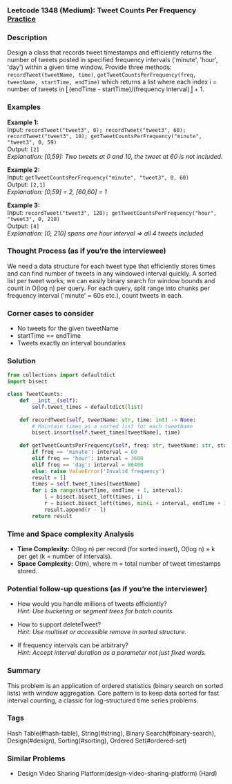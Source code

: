 ### Leetcode 1348 (Medium): Tweet Counts Per Frequency [Practice](https://leetcode.com/problems/tweet-counts-per-frequency)

### Description  
Design a class that records tweet timestamps and efficiently returns the number of tweets posted in specified frequency intervals ('minute', 'hour', 'day') within a given time window. 
Provide three methods: `recordTweet(tweetName, time)`, `getTweetCountsPerFrequency(freq, tweetName, startTime, endTime)` which returns a list where each index i = number of tweets in ⎣(endTime - startTime)/(frequency interval)⎦ + 1.

### Examples  

**Example 1:**  
Input: `recordTweet("tweet3", 0); recordTweet("tweet3", 60); recordTweet("tweet3", 10); getTweetCountsPerFrequency("minute", "tweet3", 0, 59)`  
Output: `[2]`  
*Explanation: [0,59]: Two tweets at 0 and 10, the tweet at 60 is not included.*

**Example 2:**  
Input: `getTweetCountsPerFrequency("minute", "tweet3", 0, 60)`  
Output: `[2,1]`  
*Explanation: [0,59] = 2, [60,60] = 1*

**Example 3:**  
Input: `recordTweet("tweet3", 120); getTweetCountsPerFrequency("hour", "tweet3", 0, 210)`  
Output: `[4]`  
*Explanation: [0, 210] spans one hour interval => all 4 tweets included*

### Thought Process (as if you’re the interviewee)  
We need a data structure for each tweet type that efficiently stores times and can find number of tweets in any windowed interval quickly.  A sorted list per tweet works; we can easily binary search for window bounds and count in O(log n) per query. For each query, split range into chunks per frequency interval ('minute' = 60s etc.), count tweets in each.

### Corner cases to consider  
- No tweets for the given tweetName
- startTime == endTime
- Tweets exactly on interval boundaries

### Solution

```python
from collections import defaultdict
import bisect

class TweetCounts:
    def __init__(self):
        self.tweet_times = defaultdict(list)
    
    def recordTweet(self, tweetName: str, time: int) -> None:
        # Maintain times as a sorted list for each tweetName
        bisect.insort(self.tweet_times[tweetName], time)
    
    def getTweetCountsPerFrequency(self, freq: str, tweetName: str, startTime: int, endTime: int) -> list:
        if freq == 'minute': interval = 60
        elif freq == 'hour': interval = 3600
        elif freq == 'day': interval = 86400
        else: raise ValueError('Invalid frequency')
        result = []
        times = self.tweet_times[tweetName]
        for i in range(startTime, endTime + 1, interval):
            l = bisect.bisect_left(times, i)
            r = bisect.bisect_left(times, min(i + interval, endTime + 1))
            result.append(r - l)
        return result
```

### Time and Space complexity Analysis  
- **Time Complexity:** O(log n) per record (for sorted insert), O(log n) × k per get (k = number of intervals).
- **Space Complexity:** O(m), where m = total number of tweet timestamps stored.

### Potential follow-up questions (as if you’re the interviewer)  

- How would you handle millions of tweets efficiently?   
  *Hint: Use bucketing or segment trees for batch counts.*

- How to support deleteTweet?   
  *Hint: Use multiset or accessible remove in sorted structure.*

- If frequency intervals can be arbitrary?   
  *Hint: Accept interval duration as a parameter not just fixed words.*

### Summary
This problem is an application of ordered statistics (binary search on sorted lists) with window aggregation. Core pattern is to keep data sorted for fast interval counting, a classic for log-structured time series problems.

### Tags
Hash Table(#hash-table), String(#string), Binary Search(#binary-search), Design(#design), Sorting(#sorting), Ordered Set(#ordered-set)

### Similar Problems
- Design Video Sharing Platform(design-video-sharing-platform) (Hard)